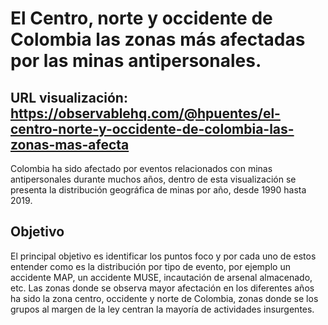# El Centro, norte y occidente de Colombia las zonas más afectadas por las minas antipersonales.
## URL visualización: https://observablehq.com/@hpuentes/el-centro-norte-y-occidente-de-colombia-las-zonas-mas-afecta
Colombia ha sido afectado por eventos relacionados con minas antipersonales durante muchos años, dentro de esta visualización se presenta la distribución geográfica de minas por año, desde 1990 hasta 2019. 
## Objetivo
El principal objetivo es identificar los puntos foco y por cada uno de estos entender como es la distribución por tipo de evento, por ejemplo un accidente MAP, un accidente MUSE, incautación de arsenal almacenado, etc. Las zonas donde se observa mayor afectación en los diferentes años ha sido la zona centro, occidente y norte de Colombia, zonas donde se los grupos al margen de la ley centran la mayoría de actividades insurgentes.
